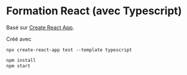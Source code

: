 # Formation React (avec Typescript)

Basé sur [Create React App](https://github.com/facebook/create-react-app).

Créé avec

```
npx create-react-app test --template typescript
```

```bash
npm install
npm start
```
